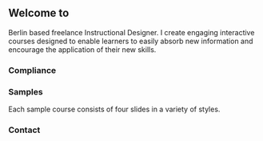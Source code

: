 ## Welcome to 

Berlin based freelance Instructional Designer. I create engaging interactive courses designed to enable learners to easily absorb new information and encourage the application of their new skills.

### Compliance



### Samples

Each sample course consists of four slides in a variety of styles. 

### Contact


